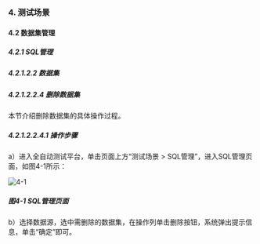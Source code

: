 ### 4. 测试场景

#### 4.2 数据集管理

##### 4.2.1 SQL管理

##### 4.2.1.2.2 数据集

##### 4.2.1.2.2.4 删除数据集

本节介绍删除数据集的具体操作过程。

##### 4.2.1.2.2.4.1 操作步骤

a）进入全自动测试平台，单击页面上方“测试场景 > SQL管理”，进入SQL管理页面，如图4-1所示：

![4-1](https://www.feisuanyz.com/fstest/cscj/datamanage/sqlmanage/9.png)

##### 图4-1 SQL管理页面

b）选择数据源，选中需删除的数据集，在操作列单击删除按钮，系统弹出提示信息，单击“确定”即可。
